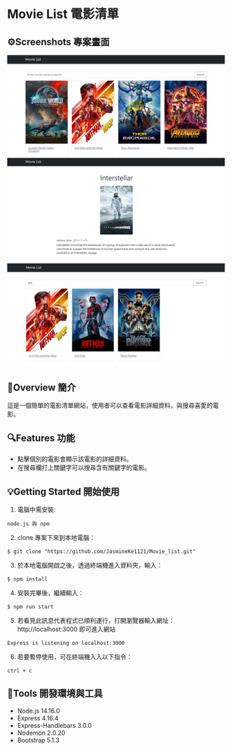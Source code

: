 # Movie List 電影清單

## ⚙Screenshots 專案畫面
![Minion](https://github.com/JasmineKe1121/Movie_list/blob/main/public/screenshots/screenshot1.png)
![Minion](https://github.com/JasmineKe1121/Movie_list/blob/main/public/screenshots/screenshot2.png)
![Minion](https://github.com/JasmineKe1121/Movie_list/blob/main/public/screenshots/screenshot3.png)

## 📄Overview 簡介
這是一個簡單的電影清單網站，使用者可以查看電影詳細資料，與搜尋喜愛的電影。

## 🔍Features 功能
- 點擊個別的電影會顯示該電影的詳細資料。
- 在搜尋欄打上關鍵字可以搜尋含有關鍵字的電影。

## 💡Getting Started 開始使用

1. 電腦中需安裝:
```
node.js 與 npm
```

2. clone 專案下來到本地電腦：
```
$ git clone "https://github.com/JasmineKe1121/Movie_list.git"
```

3. 於本地電腦開啟之後，透過終端機進入資料夾，輸入：
```
$ npm install
```

4. 安裝完畢後，繼續輸入：
```
$ npm run start
```

5. 若看見此訊息代表程式已順利運行，打開瀏覽器輸入網址：http://localhost:3000 即可進入網站
```
Express is listening on localhost:3000
```

6. 若要暫停使用，可在終端機入入以下指令：
```
ctrl + c
```

## 🔧Tools 開發環境與工具
- Node.js 14.16.0
- Express 4.16.4
- Express-Handlebars 3.0.0
- Nodemon 2.0.20
- Bootstrap 5.1.3